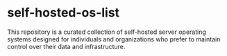 # self-hosted-os-list
This repository is a curated collection of self-hosted server operating systems designed for individuals and organizations who prefer to maintain control over their data and infrastructure. 
